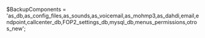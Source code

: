 $BackupComponents = 'as_db,as_config_files,as_sounds,as_voicemail,as_mohmp3,as_dahdi,email,endpoint,callcenter_db,FOP2_settings_db,mysql_db,menus_permissions,otros_new';

